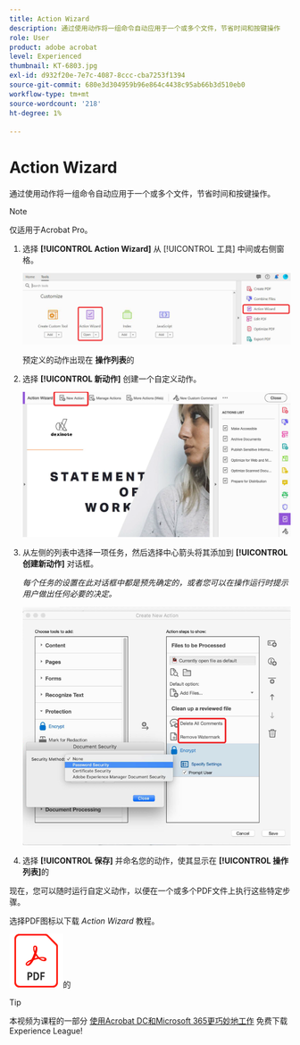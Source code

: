 ```yaml
---
title: Action Wizard
description: 通过使用动作将一组命令自动应用于一个或多个文件，节省时间和按键操作
role: User
product: adobe acrobat
level: Experienced
thumbnail: KT-6803.jpg
exl-id: d932f20e-7e7c-4087-8ccc-cba7253f1394
source-git-commit: 680e3d304959b96e864c4438c95ab66b3d510eb0
workflow-type: tm+mt
source-wordcount: '218'
ht-degree: 1%

---
```


# Action Wizard

通过使用动作将一组命令自动应用于一个或多个文件，节省时间和按键操作。

>[!NOTE]
>
>仅适用于Acrobat Pro。

1. 选择 **[!UICONTROL Action Wizard]** 从 [!UICONTROL 工具] 中间或右侧窗格。

   ![Action Wizard步骤1](../assets/ActionWizard_1.png)

   预定义的动作出现在 **操作列表**&#x200B;的

1. 选择 **[!UICONTROL 新动作]** 创建一个自定义动作。

   ![Action Wizard步骤2](../assets/ActionWizard_2.png)

1. 从左侧的列表中选择一项任务，然后选择中心箭头将其添加到 **[!UICONTROL 创建新动作]** 对话框。

   *每个任务的设置在此对话框中都是预先确定的，或者您可以在操作运行时提示用户做出任何必要的决定。*

   ![Action Wizard步骤3](../assets/ActionWizard_3.png)

1. 选择 **[!UICONTROL 保存]** 并命名您的动作，使其显示在 **[!UICONTROL 操作列表]**&#x200B;的

现在，您可以随时运行自定义动作，以便在一个或多个PDF文件上执行这些特定步骤。

选择PDF图标以下载 *Action Wizard* 教程。

[![下载Action Wizard教程](../assets/acrobat_PDF_96.png)](../assets/AcrobatDCActionWizard.pdf)的

>[!TIP]
>
>本视频为课程的一部分 [使用Acrobat DC和Microsoft 365更巧妙地工作](https://experienceleague.adobe.com/?recommended=Acrobat-U-1-2021.microsoft365) 免费下载Experience League!
